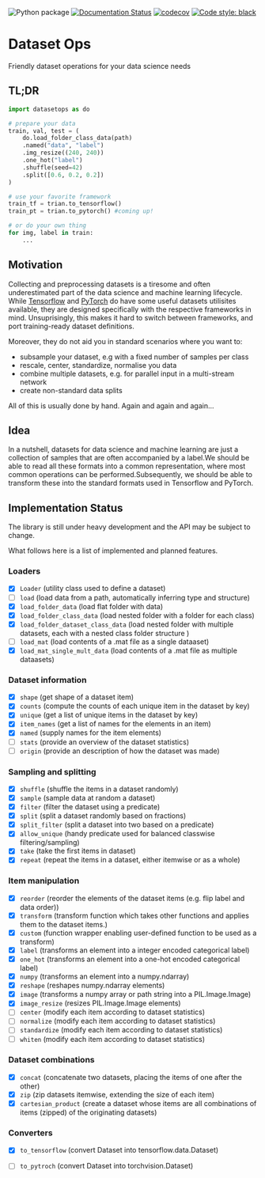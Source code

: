 ![Python package](https://github.com/LukasHedegaard/datasetops/workflows/Python%20package/badge.svg) [![Documentation Status](https://readthedocs.org/projects/datasetops/badge/?version=latest)](https://datasetops.readthedocs.io/en/latest/?badge=latest) [![codecov](https://codecov.io/gh/LukasHedegaard/datasetops/branch/master/graph/badge.svg)](https://codecov.io/gh/LukasHedegaard/datasetops) [![Code style: black](https://img.shields.io/badge/code%20style-black-000000.svg)](https://github.com/psf/black)

# Dataset Ops
Friendly dataset operations for your data science needs

## TL;DR
```python
import datasetops as do

# prepare your data
train, val, test = (
    do.load_folder_class_data(path)
    .named("data", "label")
    .img_resize((240, 240))
    .one_hot("label")
    .shuffle(seed=42)
    .split([0.6, 0.2, 0.2])
)

# use your favorite framework
train_tf = trian.to_tensorflow() 
train_pt = trian.to_pytorch() #coming up!

# or do your own thing
for img, label in train:
    ...
```


## Motivation 
Collecting and preprocessing datasets is a tiresome and often underestimated part of the data science and machine learning lifecycle.
While [Tensorflow](https://www.tensorflow.org/datasets) and [PyTorch](https://www.tensorflow.org/datasets) do have some useful datasets utilisites available, they are designed specifically with the respective frameworks in mind.
Unsuprisingly, this makes it hard to switch between frameworks, and port training-ready dataset definitions.

Moreover, they do not aid you in standard scenarios where you want to:
- subsample your dataset, e.g with a fixed number of samples per class
- rescale, center, standardize, normalise you data
- combine multiple datasets, e.g. for parallel input in a multi-stream network
- create non-standard data splits

All of this is usually done by hand. Again and again and again... 


## Idea
In a nutshell, datasets for data science and machine learning are just a collection of samples that are often accompanied by a label.We should be able to read all these formats into a common representation, where most common operations can be performed.Subsequently, we should be able to transform these into the standard formats used in Tensorflow and PyTorch.


## Implementation Status
The library is still under heavy development and the API may be subject to change.

What follows here is a list of implemented and planned features.

### Loaders
- [x] `Loader` (utility class used to define a dataset)
- [ ] `load` (load data from a path, automatically inferring type and structure)
- [x] `load_folder_data` (load flat folder with data)
- [x] `load_folder_class_data` (load nested folder with a folder for each class)
- [x] `load_folder_dataset_class_data` (load nested folder with multiple datasets, each with a nested class folder structure )
- [ ] `load_mat` (load contents of a .mat file as a single dataaset)
- [x] `load_mat_single_mult_data` (load contents of a .mat file as multiple dataasets)

### Dataset information
- [x] `shape` (get shape of a dataset item)
- [x] `counts` (compute the counts of each unique item in the dataset by key)
- [x] `unique` (get a list of unique items in the dataset by key)
- [x] `item_names` (get a list of names for the elements in an item)
- [x] `named` (supply names for the item elements)
- [ ] `stats` (provide an overview of the dataset statistics)
- [ ] `origin` (provide an description of how the dataset was made)

### Sampling and splitting
- [x] `shuffle` (shuffle the items   in a dataset randomly)
- [x] `sample` (sample data at random a dataset)
- [x] `filter` (filter the dataset using a predicate)
- [x] `split` (split a dataset randomly based on fractions)
- [x] `split_filter` (split a dataset into two based on a predicate)
- [x] `allow_unique` (handy predicate used for balanced classwise filtering/sampling)
- [x] `take` (take the first items in dataset)
- [x] `repeat` (repeat the items in a dataset, either itemwise or as a whole)

### Item manipulation
- [x] `reorder` (reorder the elements of the dataset items (e.g. flip label and data order))
- [x] `transform` (transform function which takes other functions and applies them to the dataset items.)
- [x] `custom` (function wrapper enabling user-defined function to be used as a transform)
- [x] `label` (transforms an element into a integer encoded categorical label)
- [x] `one_hot` (transforms an element into a one-hot encoded categorical label)
- [x] `numpy` (transforms an element into a numpy.ndarray)
- [x] `reshape` (reshapes numpy.ndarray elements)
- [x] `image` (transforms a numpy array or path string into a PIL.Image.Image)
- [x] `image_resize` (resizes PIL.Image.Image elements)
- [ ] `center` (modify each item according to dataset statistics)
- [ ] `normalize` (modify each item according to dataset statistics)
- [ ] `standardize` (modify each item according to dataset statistics)
- [ ] `whiten` (modify each item according to dataset statistics)

### Dataset combinations 
- [x] `concat` (concatenate two datasets, placing the items of one after the other)
- [x] `zip` (zip datasets itemwise, extending the size of each item)
- [x] `cartesian_product` (create a dataset whose items are all combinations of items (zipped) of the originating datasets)

### Converters
- [x] `to_tensorflow` (convert Dataset into tensorflow.data.Dataset)
- [ ] `to_pytroch` (convert Dataset into torchvision.Dataset)


